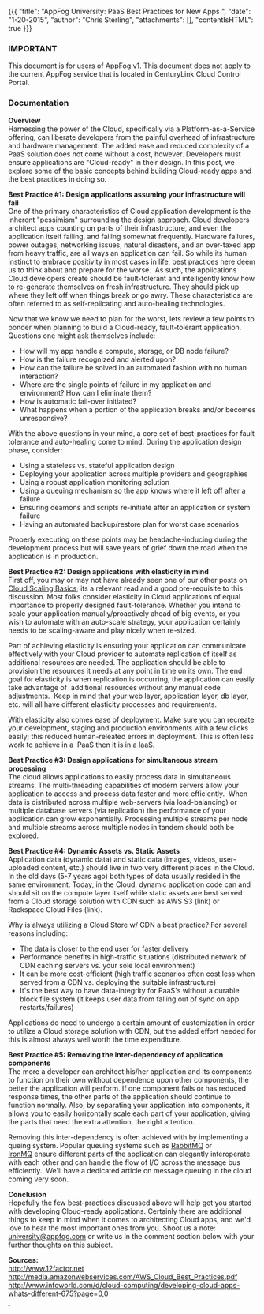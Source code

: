 {{{
  "title": "AppFog University: PaaS Best Practices for New Apps ",
  "date": "1-20-2015",
  "author": "Chris Sterling",
  "attachments": [],
  "contentIsHTML": true
}}}

### IMPORTANT

This document is for users of AppFog v1. This document does not apply to the current AppFog service that is located in CenturyLink Cloud Control Portal.

### Documentation


<p><strong>Overview<br /> </strong>Harnessing the power of the Cloud, specifically via a Platform-as-a-Service offering, can liberate developers from the painful overhead of infrastructure and hardware management. The added ease and reduced complexity of a PaaS solution does not come without a cost, however. Developers must ensure applications are "Cloud-ready" in their design. In this post, we explore some of the basic concepts behind building Cloud-ready apps and the best practices in doing so.</p>
<p><strong>Best Practice #1: Design applications assuming your infrastructure will fail</strong><br /> One of the primary characteristics of Cloud application development is the inherent "pessimism" surrounding the design approach. Cloud developers architect apps counting on parts of their infrastructure, and even the application itself failing, and failing somewhat frequently. Hardware failures, power outages, networking issues, natural disasters, and an over-taxed app from heavy traffic, are all ways an application can fail. So while its human instinct to embrace positivity in most cases in life, best practices here deem us to think about and prepare for the worse.  As such, the applications Cloud developers create should be fault-tolerant and intelligently know how to re-generate themselves on fresh infrastructure. They should pick up where they left off when things break or go awry. These characteristics are often referred to as self-replicating and auto-healing technologies.</p>
<p>Now that we know we need to plan for the worst, lets review a few points to ponder when planning to build a Cloud-ready, fault-tolerant application. Questions one might ask themselves include:</p>
<ul>
<li>How will my app handle a compute, storage, or DB node failure?</li>
<li>How is the failure recognized and alerted upon?</li>
<li>How can the failure be solved in an automated fashion with no human interaction?</li>
<li>Where are the single points of failure in my application and environment? How can I eliminate them?</li>
<li>How is automatic fail-over initiated?</li>
<li>What happens when a portion of the application breaks and/or becomes unresponsive?</li>
</ul>
<p>With the above questions in your mind, a core set of best-practices for fault tolerance and auto-healing come to mind. During the application design phase, consider:</p>
<ul>
<li>Using a stateless vs. stateful application design</li>
<li>Deploying your application across multiple providers and geographies</li>
<li>Using a robust application monitoring solution</li>
<li>Using a queuing mechanism so the app knows where it left off after a failure</li>
<li>Ensuring deamons and scripts re-initiate after an application or system failure</li>
<li>Having an automated backup/restore plan for worst case scenarios</li>
</ul>
<p>Properly executing on these points may be headache-inducing during the development process but will save years of grief down the road when the application is in production.</p>
<p><strong>Best Practice #2: Design applications with elasticity in mind<br /> </strong>First off, you may or may not have already seen one of our other posts on <a href="http://university.appfog.com/scaling-your-application-on-paas/">Cloud Scaling Basics</a>; its a relevant read and a good pre-requisite to this discussion. Most folks consider elasticity in Cloud applications of equal importance to properly designed fault-tolerance. Whether you intend to scale your application manually/proactively ahead of big events, or you wish to automate with an auto-scale strategy, your application certainly needs to be scaling-aware and play nicely when re-sized.</p>
<p>Part of achieving elasticity is ensuring your application can communicate effectively with your Cloud provider to automate replication of itself as additional resources are needed. The application should be able to provision the resources it needs at any point in time on its own. The end goal for elasticity is when replication is occurring, the application can easily take advantage of  additional resources without any manual code adjustments.  Keep in mind that your web layer, application layer, db layer, etc. will all have different elasticity processes and requirements.</p>
<p>With elasticity also comes ease of deployment. Make sure you can recreate your development, staging and production environments with a few clicks easily; this reduced human-releated errors in deployment. This is often less work to achieve in a  PaaS then it is in a IaaS.</p>
<p><strong>Best Practice #3: Design applications for simultaneous stream processing</strong><br /> The cloud allows applications to easily process data in simultaneous streams. The multi-threading capabilities of modern servers allow your application to access and process data faster and more efficiently.  When data is distributed across multiple web-servers (via load-balancing) or multiple database servers (via replication) the performance of your application can grow exponentially. Processing multiple streams per node and multiple streams across multiple nodes in tandem should both be explored.</p>
<p><strong>Best Practice #4: Dynamic Assets vs. Static Assets</strong><br /> Application data (dynamic data) and static data (images, videos, user-uploaded content, etc.) should live in two very different places in the Cloud. In the old days (5-7 years ago) both types of data usually resided in the same environment. Today, in the Cloud, dynamic application code can and should sit on the compute layer itself while static assets are best served from a Cloud storage solution with CDN such as AWS S3 (link) or Rackspace Cloud Files (link).</p>
<p>Why is always utilizing a Cloud Store w/ CDN a best practice? For several reasons including:</p>
<ul>
<li>The data is closer to the end user for faster delivery</li>
<li>Performance benefits in high-traffic situations (distributed network of CDN caching servers vs. your sole local environment)</li>
<li>It can be more cost-efficient (high traffic scenarios often cost less when served from a CDN vs. deploying the suitable infrastructure)</li>
<li>It's the best way to have data-integrity for PaaS's without a durable block file system (it keeps user data from falling out of sync on app restarts/failures)</li>
</ul>
<p>Applications do need to undergo a certain amount of customization in order to utilize a Cloud storage solution with CDN, but the added effort needed for this is almost always well worth the time expenditure.</p>
<p><strong>Best Practice #5: Removing the inter-dependency of application components</strong><br /> The more a developer can architect his/her application and its components to function on their own without dependence upon other components, the better the application will perform. If one component fails or has reduced response times, the other parts of the application should continue to function normally. Also, by separating your application into components, it allows you to easily horizontally scale each part of your application, giving the parts that need the extra attention, the right attention.</p>
<p>Removing this inter-dependency is often achieved with by implementing a queing system. Popular queuing systems such as <a href="http://www.rabbitmq.com">RabbitMQ</a> or <a href="http://www.iron.io/products/mq">IronMQ</a> ensure different parts of the application can elegantly interoperate with each other and can handle the flow of I/O across the message bus efficiently.  We'll have a dedicated article on message queuing in the cloud coming very soon.</p>
<p><strong>Conclusion</strong><br /> Hopefully the few best-practices discussed above will help get you started with developing Cloud-ready applications. Certainly there are additional things to keep in mind when it comes to architecting Cloud apps, and we'd love to hear the most important ones from you. Shoot us a note: <a href="mailto:university@appfog.com">university@appfog.com</a> or write us in the comment section below with your further thoughts on this subject.</p>
<p><strong>Sources:</strong><br /> <a href="http://www.12factor.net">http://www.12factor.net</a><br /> <a href="http://media.amazonwebservices.com/AWS_Cloud_Best_Practices.pdf">http://media.amazonwebservices.com/AWS_Cloud_Best_Practices.pdf</a><br /> <a href="http://www.infoworld.com/d/cloud-computing/developing-cloud-apps-whats-different-675?page=0,0">http://www.infoworld.com/d/cloud-computing/developing-cloud-apps-whats-different-675?page=0,0<br /> </a></p>
